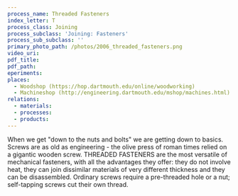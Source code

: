 ```yaml
---
process_name: Threaded Fasteners
index_letter: T
process_class: Joining
process_subclass: 'Joining: Fasteners'
process_sub_subclass: ''
primary_photo_path: /photos/2006_threaded_fasteners.png
video_uri:
pdf_title:
pdf_path:
eperiments:
places:
  - Woodshop (https://hop.dartmouth.edu/online/woodworking)
  - Machineshop (http://engineering.dartmouth.edu/mshop/machines.html)
relations:
  - materials:
  - processes:
  - products:
---
```




When we get "down to the nuts and bolts" we are getting down to basics. Screws are as old as engineering - the olive press of roman times relied on a gigantic wooden screw. THREADED FASTENERS are the most versatile of mechanical fasteners, with all the advantages they offer: they do not involve heat, they can join dissimilar materials of very different thickness and they can be disassembled. Ordinary screws require a pre-threaded hole or a nut; self-tapping screws cut their own thread.